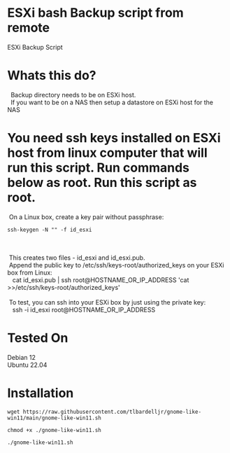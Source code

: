 # ESXi bash Backup script from remote
ESXi Backup Script

# Whats this do?
&nbsp; Backup directory needs to be on ESXi host.<br>
&nbsp; If you want to be on a NAS then setup a datastore on ESXi host for the NAS<br>


# You need ssh keys installed on ESXi host from linux computer that will run this script. Run commands below as root. Run this script as root.
&nbsp;On a Linux box, create a key pair without passphrase:<br>
```
ssh-keygen -N "" -f id_esxi
```
<br><br>
&nbsp;This creates two files - id_esxi and id_esxi.pub.<br>
&nbsp;Append the public key to /etc/ssh/keys-root/authorized_keys on your ESXi box from Linux:<br>
&nbsp;&nbsp;&nbsp;cat id_esxi.pub | ssh root@HOSTNAME_OR_IP_ADDRESS 'cat >>/etc/ssh/keys-root/authorized_keys'<br><br>
&nbsp;To test, you can ssh into your ESXi box by just using the private key:<br>
&nbsp;&nbsp;&nbsp;ssh -i id_esxi root@HOSTNAME_OR_IP_ADDRESS<br>


# Tested On
Debian 12<br>
Ubuntu 22.04<br>


# Installation


```
wget https://raw.githubusercontent.com/tlbardelljr/gnome-like-win11/main/gnome-like-win11.sh
```

```
chmod +x ./gnome-like-win11.sh
```

```
./gnome-like-win11.sh
```
